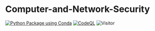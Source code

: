 # Computer-and-Network-Security
[![Python Package using Conda](https://github.com/Masrik-Dahir/Computer-and-Network-Security/actions/workflows/python-package-conda.yml/badge.svg)](https://github.com/Masrik-Dahir/Computer-and-Network-Security/actions/workflows/python-package-conda.yml)
[![CodeQL](https://github.com/Masrik-Dahir/Computer-and-Network-Security/actions/workflows/codeql-analysis.yml/badge.svg)](https://github.com/Masrik-Dahir/Computer-and-Network-Security/actions/workflows/codeql-analysis.yml)
![Visitor](https://visitor-badge.laobi.icu/badge?page_id=Masrik-Dahir.repoName)
